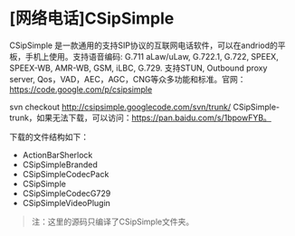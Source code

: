 # [网络电话]CSipSimple
CSipSimple 是一款通用的支持SIP协议的互联网电话软件，可以在andriod的平板，手机上使用。支持语音编码: G.711 aLaw/uLaw, G.722.1, G.722, SPEEX, SPEEX-WB, AMR-WB, GSM, iLBC, G.729. 支持STUN, Outbound proxy server, Qos，VAD，AEC，AGC，CNG等众多功能和标准。官网：https://code.google.com/p/csipsimple

svn checkout http://csipsimple.googlecode.com/svn/trunk/ CSipSimple-trunk，如果无法下载，可以访问：https://pan.baidu.com/s/1bpowFYB。

下载的文件结构如下：
- ActionBarSherlock
- CSipSimpleBranded
- CSipSimpleCodecPack
- CSipSimple
- CSipSimpleCodecG729
- CSipSimpleVideoPlugin

> 注：这里的源码只编译了CSipSimple文件夹。